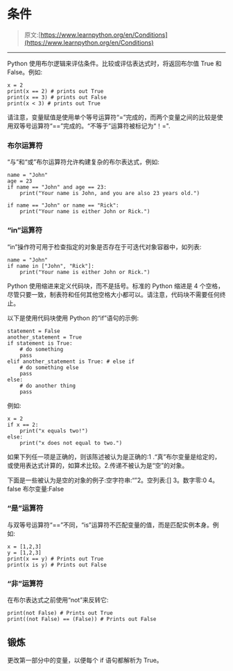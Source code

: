 # 条件

> 原文:[https://www.learnpython.org/en/Conditions](https://www.learnpython.org/en/Conditions)

* * *

Python 使用布尔逻辑来评估条件。比较或评估表达式时，将返回布尔值 True 和 False。例如:

```
x = 2
print(x == 2) # prints out True
print(x == 3) # prints out False
print(x < 3) # prints out True 
```

请注意，变量赋值是使用单个等号运算符“=”完成的，而两个变量之间的比较是使用双等号运算符“==”完成的。“不等于”运算符被标记为“！=".

### 布尔运算符

“与”和“或”布尔运算符允许构建复杂的布尔表达式，例如:

```
name = "John"
age = 23
if name == "John" and age == 23:
    print("Your name is John, and you are also 23 years old.")

if name == "John" or name == "Rick":
    print("Your name is either John or Rick.") 
```

### “in”运算符

“in”操作符可用于检查指定的对象是否存在于可迭代对象容器中，如列表:

```
name = "John"
if name in ["John", "Rick"]:
    print("Your name is either John or Rick.") 
```

Python 使用缩进来定义代码块，而不是括号。标准的 Python 缩进是 4 个空格，尽管只要一致，制表符和任何其他空格大小都可以。请注意，代码块不需要任何终止。

以下是使用代码块使用 Python 的“if”语句的示例:

```
statement = False
another_statement = True
if statement is True:
    # do something
    pass
elif another_statement is True: # else if
    # do something else
    pass
else:
    # do another thing
    pass 
```

例如:

```
x = 2
if x == 2:
    print("x equals two!")
else:
    print("x does not equal to two.") 
```

如果下列任一项是正确的，则该陈述被认为是正确的:1 .“真”布尔变量是给定的，或使用表达式计算的，如算术比较。2.传递不被认为是“空”的对象。

下面是一些被认为是空的对象的例子:空字符串:“”2。空列表:[] 3。数字零:0 4。false 布尔变量:False

### “是”运算符

与双等号运算符“==”不同，“is”运算符不匹配变量的值，而是匹配实例本身。例如:

```
x = [1,2,3]
y = [1,2,3]
print(x == y) # Prints out True
print(x is y) # Prints out False 
```

### “非”运算符

在布尔表达式之前使用“not”来反转它:

```
print(not False) # Prints out True
print((not False) == (False)) # Prints out False 
```

## 锻炼

更改第一部分中的变量，以便每个 if 语句都解析为 True。